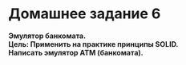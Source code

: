 # Домашнее задание 6 <br>
**Эмулятор банкомата.<br>
  Цель: Применить на практике принципы SOLID.<br>
  Написать эмулятор АТМ (банкомата).**